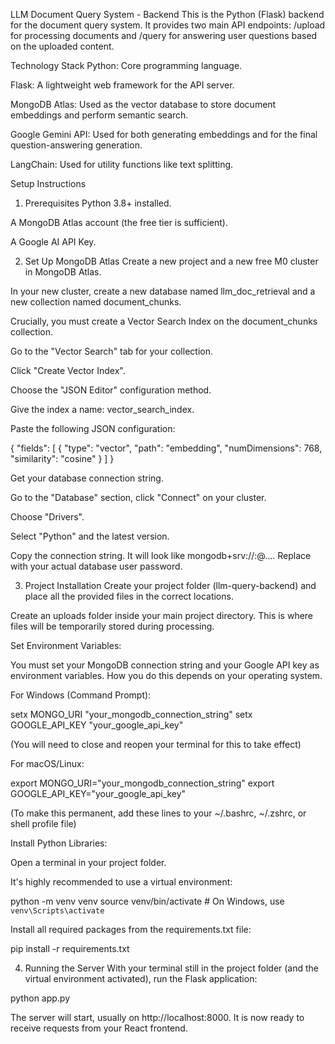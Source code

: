 LLM Document Query System - Backend
This is the Python (Flask) backend for the document query system. It provides two main API endpoints: /upload for processing documents and /query for answering user questions based on the uploaded content.

Technology Stack
Python: Core programming language.

Flask: A lightweight web framework for the API server.

MongoDB Atlas: Used as the vector database to store document embeddings and perform semantic search.

Google Gemini API: Used for both generating embeddings and for the final question-answering generation.

LangChain: Used for utility functions like text splitting.

Setup Instructions
1. Prerequisites
Python 3.8+ installed.

A MongoDB Atlas account (the free tier is sufficient).

A Google AI API Key.

2. Set Up MongoDB Atlas
Create a new project and a new free M0 cluster in MongoDB Atlas.

In your new cluster, create a new database named llm_doc_retrieval and a new collection named document_chunks.

Crucially, you must create a Vector Search Index on the document_chunks collection.

Go to the "Vector Search" tab for your collection.

Click "Create Vector Index".

Choose the "JSON Editor" configuration method.

Give the index a name: vector_search_index.

Paste the following JSON configuration:

{
  "fields": [
    {
      "type": "vector",
      "path": "embedding",
      "numDimensions": 768,
      "similarity": "cosine"
    }
  ]
}


Get your database connection string.

Go to the "Database" section, click "Connect" on your cluster.

Choose "Drivers".

Select "Python" and the latest version.

Copy the connection string. It will look like mongodb+srv://<username>:<password>@.... Replace <password> with your actual database user password.

3. Project Installation
Create your project folder (llm-query-backend) and place all the provided files in the correct locations.

Create an uploads folder inside your main project directory. This is where files will be temporarily stored during processing.

Set Environment Variables:

You must set your MongoDB connection string and your Google API key as environment variables. How you do this depends on your operating system.

For Windows (Command Prompt):

setx MONGO_URI "your_mongodb_connection_string"
setx GOOGLE_API_KEY "your_google_api_key"


(You will need to close and reopen your terminal for this to take effect)

For macOS/Linux:

export MONGO_URI="your_mongodb_connection_string"
export GOOGLE_API_KEY="your_google_api_key"


(To make this permanent, add these lines to your ~/.bashrc, ~/.zshrc, or shell profile file)

Install Python Libraries:

Open a terminal in your project folder.

It's highly recommended to use a virtual environment:

python -m venv venv
source venv/bin/activate  # On Windows, use `venv\Scripts\activate`


Install all required packages from the requirements.txt file:

pip install -r requirements.txt


4. Running the Server
With your terminal still in the project folder (and the virtual environment activated), run the Flask application:

python app.py


The server will start, usually on http://localhost:8000. It is now ready to receive requests from your React frontend.
